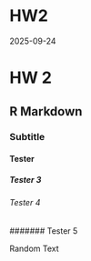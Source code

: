 HW2
================
2025-09-24

# HW 2

## R Markdown

### Subtitle

#### Tester

##### Tester 3

###### Tester 4

####### Tester 5

Random Text
